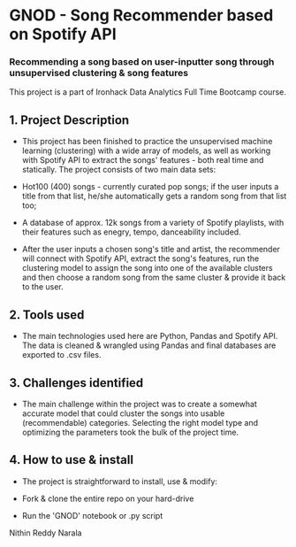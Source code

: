 # GNOD - Song Recommender based on Spotify API
### Recommending a song based on user-inputter song through unsupervised clustering & song features


This project is a part of Ironhack Data Analytics Full Time Bootcamp course.

## 1. Project Description
* This project has been finished to practice the unsupervised machine learning (clustering) with a wide array of models, as well as working with Spotify API to extract the songs' features - both real time and statically. The project consists of two main data sets:

* Hot100 (400) songs - currently curated pop songs; if the user inputs a title from that list, he/she automatically gets a random song from that list too;

* A database of approx. 12k songs from a variety of Spotify playlists, with their features such as enegry, tempo, danceability included.

* After the user inputs a chosen song's title and artist, the recommender will connect with Spotify API, extract the song's features, run the clustering model to assign the song into one of the available clusters and then choose a random song from the same cluster & provide it back to the user.

## 2. Tools used
* The main technologies used here are Python, Pandas and Spotify API. The data is cleaned & wrangled using Pandas and final databases are exported to .csv files.

## 3. Challenges identified
* The main challenge within the project was to create a somewhat accurate model that could cluster the songs into usable (recommendable) categories. Selecting the right model type and optimizing the parameters took the bulk of the project time.

## 4. How to use & install
* The project is straightforward to install, use & modify:

* Fork & clone the entire repo on your hard-drive
* Run the 'GNOD' notebook or .py script

Nithin Reddy Narala
